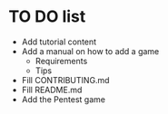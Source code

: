 # TO DO list

- Add tutorial content
- Add a manual on how to add a game
  - Requirements
  - Tips
- Fill CONTRIBUTING.md
- Fill README.md
- Add the Pentest game